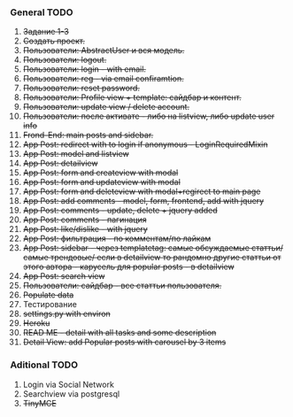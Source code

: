 ### General TODO
1.  ~~Задание 1-3~~
2.  ~~Создать проект.~~
3.  ~~Пользователи: AbstractUser и вся модель.~~
4.  ~~Пользователи: logout.~~
5.  ~~Пользователи: login - with email.~~
6.  ~~Пользователи: reg - via email confiramtion.~~
7.  ~~Пользователи: reset password.~~
8.  ~~Пользователи: Profile view + template: сайдбар и контент.~~
9.  ~~Пользователи: update view / delete account.~~
10. ~~Пользователи: после активате - либо на listview, либо update user info~~
11. ~~Frond-End: main posts and sidebar.~~
12. ~~App Post: redirect with to login if anonymous - LoginRequiredMixin~~
13. ~~App Post: model and listview~~
14. ~~App Post: detailview~~
15. ~~App Post: form and createview with modal~~
16. ~~App Post: form and updateview with modal~~
17. ~~App Post: form and deleteview with modal+regirect to main page~~
18. ~~App Post: add comments - model, form, frontend, add with jquery~~
19. ~~App Post: comments - update, delete + jquery added~~
20. ~~App Post: comments - пагинация~~
21. ~~App Post: like/dislike - with jquery~~
22. ~~App Post: фильтрация - по комментам/по лайкам~~
23. ~~App Post: sidebar - через templatetag: самые обсуждаемые статтьи/ самые трендовые/ если в detailview то рандомно другие статтьи от этого автора - карусель для popular posts - в detailview~~ 
24. ~~App Post: search view~~
25. ~~Пользователи: сайдбар - все статтьи пользователя.~~
26. ~~Populate data~~
27. Тестирование
28. ~~settings.py with environ~~
29. ~~Heroku~~
30. ~~READ ME - detail with all tasks and some description~~
31. ~~Detail View: add Popular posts with carousel by 3 items~~

### Aditional TODO
1.  Login via Social Network
2.  Searchview via postgresql
3.  ~~TinyMCE~~ 